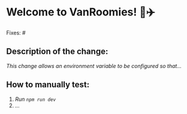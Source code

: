 # Welcome to VanRoomies! 👋✈️

Fixes: #<issue number>

## Description of the change:
*This change allows an environment variable to be configured so that...*

## How to manually test:
1. *Run `npm run dev`*
2. *...*

